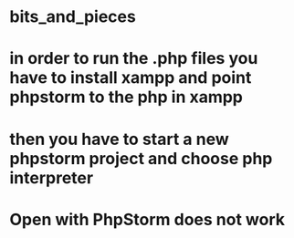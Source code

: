 # bits_and_pieces
# in order to run the .php files you have to install xampp and point phpstorm to the php in xampp
# then you have to start a new phpstorm project and choose php interpreter
# Open with PhpStorm does not work
